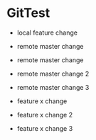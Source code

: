# GitTest


- local feature change
- remote master change

- remote master change
- remote master change 2
- remote master change 3
- feature x change
- feature x change 2
- feature x change 3
